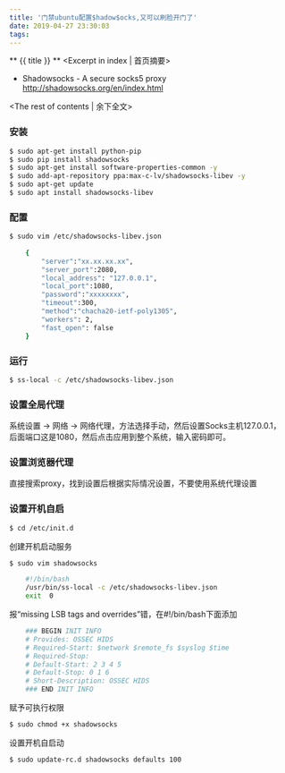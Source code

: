 ```yaml
---
title: '门禁ubuntu配置$hadow$ocks,又可以刷脸开门了'
date: 2019-04-27 23:30:03
tags:
---
```

** {{ title }} ** <Excerpt in index | 首页摘要>
* Shadowsocks - A secure socks5 proxy </br>http://shadowsocks.org/en/index.html

<!-- more -->
<The rest of contents | 余下全文>


### 安装
``` bash
$ sudo apt-get install python-pip
$ sudo pip install shadowsocks
$ sudo apt-get install software-properties-common -y
$ sudo add-apt-repository ppa:max-c-lv/shadowsocks-libev -y
$ sudo apt-get update
$ sudo apt install shadowsocks-libev
```
### 配置
``` bash
$ sudo vim /etc/shadowsocks-libev.json
    
    {
        "server":"xx.xx.xx.xx",
        "server_port":2080,
        "local_address": "127.0.0.1",
        "local_port":1080,
        "password":"xxxxxxxx",
        "timeout":300,
        "method":"chacha20-ietf-poly1305",
        "workers": 2,
        "fast_open": false
    }
```
### 运行
``` bash
$ ss-local -c /etc/shadowsocks-libev.json
```
### 设置全局代理
系统设置 -> 网络 -> 网络代理，方法选择手动，然后设置Socks主机127.0.0.1， 后面端口这是1080，然后点击应用到整个系统，输入密码即可。
### 设置浏览器代理
直接搜索proxy，找到设置后根据实际情况设置，不要使用系统代理设置
### 设置开机自启
``` bash
$ cd /etc/init.d
```
创建开机启动服务
``` bash
$ sudo vim shadowsocks

    #!/bin/bash
    /usr/bin/ss-local -c /etc/shadowsocks-libev.json
    exit  0
```
报“missing LSB tags and overrides”错，在#!/bin/bash下面添加
``` bash
    ### BEGIN INIT INFO
    # Provides: OSSEC HIDS
    # Required-Start: $network $remote_fs $syslog $time
    # Required-Stop:
    # Default-Start: 2 3 4 5
    # Default-Stop: 0 1 6
    # Short-Description: OSSEC HIDS
    ### END INIT INFO
```
赋予可执行权限
``` bash
$ sudo chmod +x shadowsocks
```
设置开机自启动
``` bash
$ sudo update-rc.d shadowsocks defaults 100
```




